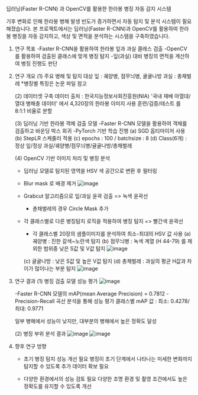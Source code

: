 딥러닝(Faster R-CNN) 과 OpenCV를 활용한 한라봉 병징 자동 감지 시스템

기후 변화로 인해 한라봉 병해 발생 빈도가 증가하면서 자동 탐지 및 분석 시스템이 필요해졌습니다.
본 프로젝트에서는 딥러닝(Faster R-CNN)과 OpenCV를 활용하여 한라봉 병징을 자동 감지하고, 색상 및 면적을 분석하는 시스템을 구축하였습니다.

1. 연구 목표
   -Faster R-CNN을 활용하여 한라봉 잎과 과실 클래스 검출
   -OpenCV 를 활용하여 검출된 클래스에 맞게 병징 탐지
   -잎(과실) 대비 병징의 면적을 계산하여 병징 진행도 판단

2. 연구 개요
   (1) 주요 병해 및 탐지 대상
     잎 : 궤양병, 점무늬병, 귤귤나방
     과실 : 총채벌레
     *병징별 특징은 논문 파일 참고 

   (2) 데이터셋 구축
     데이터 출처 : 한국지능정보사회진흥원(NIA) '국내 재배 아열대/열대 병해충 데이터' 에서 4,320장의 한라봉 이미지 사용
     훈련/검증/테스트 를 8:1:1 비율로 분할

   (3) 딥러닝 기반 한라봉 객체 검출 모델
     -Faster R-CNN 모델을 활용하여 객체를 검출하고 바운딩 박스 회귀
     -PyTorch 기반 학습 진행
       (a) SGD 옵티마이저 사용
       (b) StepLR 스케줄러 적용
       (c) epochs : 100 / batchsize : 8
       (d) Class(6개) : 정상 잎/정상 과실/궤양병/점무늬병/귤귤나방/총채벌레

   (4) OpenCV 기반 이미지 처리 및 병징 분석
      - 딥러닝 모델로 탐지된 영역을 HSV 색 공간으로 변환 후 필터링
      - Blur mask 로 배경 제거
         ![image](https://github.com/user-attachments/assets/6b079803-0118-4da2-b203-d2a40b8f0ff2)

      - Grabcut 알고리즘으로 잎/과실 윤곽 검출 => 녹색 윤곽선
        * 촏채벌레의 경우 Circle Mask 추가
          
      - 각 클래스별로 다른 병징탐지 로직을 적용하여 병징 탐지 => 빨간색 윤곽선
        * 각 클래스별 20장의 샘플이미지를 분석하여 최소-최대의 HSV 값 사용
        (a) 궤양병 : 진한 갈색~노란색 탐지
        (b) 점무늬병 : 녹색 계열 (H 44-79) 를 제외한 범위중 낮은 S값 및 V값 탐지
            ![image](https://github.com/user-attachments/assets/37572729-7631-4215-b84a-85a6a5f8677a)

        (c) 귤귤나방 : 낮은 S값 및 높은 V값 탐지
        (d) 총채벌레 : 과실의 평균 H값과 차이가 많이나는 부분 탐지
            ![image](https://github.com/user-attachments/assets/da2cffdf-e238-4c71-bdf0-5d3194d74867)



3. 연구 결과
   (1) 병징 검출 모델 성능 평가
   ![image](https://github.com/user-attachments/assets/dc64b64a-8fde-42d1-8d37-c32e04a26daa)

   -Faster R-CNN 모델의 mAP(mean Average Precision) = 0.7812
   -Precision-Recall 곡선 분석을 통해 성능 평가
      클래스별 mAP 값 : 최소: 0.4278/ 최대: 0.9771

   일부 병해에서 성능이 낮지만, 대부분의 병해에서 높은 정확도 달성

   (2) 병징 부위 분석 결과
    ![image](https://github.com/user-attachments/assets/cc36bcd8-9bac-4639-ba6f-cce58fb2f456)
    ![image](https://github.com/user-attachments/assets/e5ce49b3-b47e-4c7d-bac1-a9d8f44d76cc)


4. 향후 연구 방향
   - 초기 병징 탐지 성능 개선 필요
     병징이 초기 단계에서 나타나는 미세한 변화까지 탐지할 수 있도록 추가 데이터 확보 필요

   - 다양한 환경에서의 성능 검토 필요
     다양한 조명 환경 및 촬영 조건에서도 높은 정확도를 유지할 수 있도록 개선

   
   
   
   
